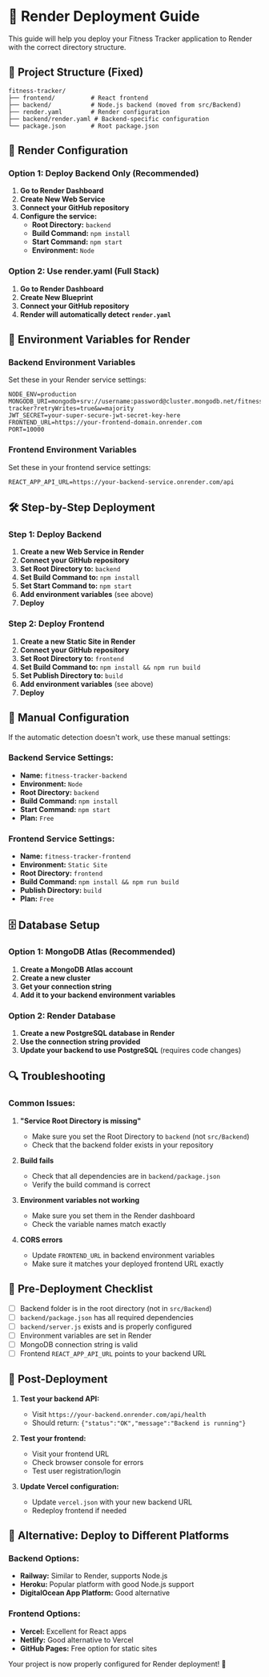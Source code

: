 # 🚀 Render Deployment Guide

This guide will help you deploy your Fitness Tracker application to Render with the correct directory structure.

## 📁 Project Structure (Fixed)

```
fitness-tracker/
├── frontend/          # React frontend
├── backend/           # Node.js backend (moved from src/Backend)
├── render.yaml        # Render configuration
├── backend/render.yaml # Backend-specific configuration
└── package.json       # Root package.json
```

## 🔧 Render Configuration

### Option 1: Deploy Backend Only (Recommended)

1. **Go to Render Dashboard**
2. **Create New Web Service**
3. **Connect your GitHub repository**
4. **Configure the service:**
   - **Root Directory:** `backend`
   - **Build Command:** `npm install`
   - **Start Command:** `npm start`
   - **Environment:** `Node`

### Option 2: Use render.yaml (Full Stack)

1. **Go to Render Dashboard**
2. **Create New Blueprint**
3. **Connect your GitHub repository**
4. **Render will automatically detect `render.yaml`**

## 🔑 Environment Variables for Render

### Backend Environment Variables

Set these in your Render service settings:

```env
NODE_ENV=production
MONGODB_URI=mongodb+srv://username:password@cluster.mongodb.net/fitness-tracker?retryWrites=true&w=majority
JWT_SECRET=your-super-secure-jwt-secret-key-here
FRONTEND_URL=https://your-frontend-domain.onrender.com
PORT=10000
```

### Frontend Environment Variables

Set these in your frontend service settings:

```env
REACT_APP_API_URL=https://your-backend-service.onrender.com/api
```

## 🛠️ Step-by-Step Deployment

### Step 1: Deploy Backend

1. **Create a new Web Service in Render**
2. **Connect your GitHub repository**
3. **Set Root Directory to:** `backend`
4. **Set Build Command to:** `npm install`
5. **Set Start Command to:** `npm start`
6. **Add environment variables** (see above)
7. **Deploy**

### Step 2: Deploy Frontend

1. **Create a new Static Site in Render**
2. **Connect your GitHub repository**
3. **Set Root Directory to:** `frontend`
4. **Set Build Command to:** `npm install && npm run build`
5. **Set Publish Directory to:** `build`
6. **Add environment variables** (see above)
7. **Deploy**

## 🔧 Manual Configuration

If the automatic detection doesn't work, use these manual settings:

### Backend Service Settings:
- **Name:** `fitness-tracker-backend`
- **Environment:** `Node`
- **Root Directory:** `backend`
- **Build Command:** `npm install`
- **Start Command:** `npm start`
- **Plan:** `Free`

### Frontend Service Settings:
- **Name:** `fitness-tracker-frontend`
- **Environment:** `Static Site`
- **Root Directory:** `frontend`
- **Build Command:** `npm install && npm run build`
- **Publish Directory:** `build`
- **Plan:** `Free`

## 🗄️ Database Setup

### Option 1: MongoDB Atlas (Recommended)

1. **Create a MongoDB Atlas account**
2. **Create a new cluster**
3. **Get your connection string**
4. **Add it to your backend environment variables**

### Option 2: Render Database

1. **Create a new PostgreSQL database in Render**
2. **Use the connection string provided**
3. **Update your backend to use PostgreSQL** (requires code changes)

## 🔍 Troubleshooting

### Common Issues:

1. **"Service Root Directory is missing"**
   - Make sure you set the Root Directory to `backend` (not `src/Backend`)
   - Check that the backend folder exists in your repository

2. **Build fails**
   - Check that all dependencies are in `backend/package.json`
   - Verify the build command is correct

3. **Environment variables not working**
   - Make sure you set them in the Render dashboard
   - Check the variable names match exactly

4. **CORS errors**
   - Update `FRONTEND_URL` in backend environment variables
   - Make sure it matches your deployed frontend URL exactly

## 📝 Pre-Deployment Checklist

- [ ] Backend folder is in the root directory (not in `src/Backend`)
- [ ] `backend/package.json` has all required dependencies
- [ ] `backend/server.js` exists and is properly configured
- [ ] Environment variables are set in Render
- [ ] MongoDB connection string is valid
- [ ] Frontend `REACT_APP_API_URL` points to your backend URL

## 🚀 Post-Deployment

1. **Test your backend API:**
   - Visit `https://your-backend.onrender.com/api/health`
   - Should return: `{"status":"OK","message":"Backend is running"}`

2. **Test your frontend:**
   - Visit your frontend URL
   - Check browser console for errors
   - Test user registration/login

3. **Update Vercel configuration:**
   - Update `vercel.json` with your new backend URL
   - Redeploy frontend if needed

## 🔄 Alternative: Deploy to Different Platforms

### Backend Options:
- **Railway:** Similar to Render, supports Node.js
- **Heroku:** Popular platform with good Node.js support
- **DigitalOcean App Platform:** Good alternative

### Frontend Options:
- **Vercel:** Excellent for React apps
- **Netlify:** Good alternative to Vercel
- **GitHub Pages:** Free option for static sites

Your project is now properly configured for Render deployment! 🎉
